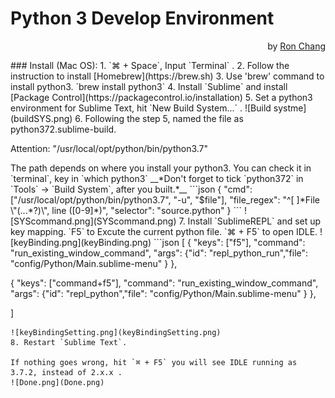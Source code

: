 # Python 3 Develop Environment  
<p align="right""> by <a href="https://youtu.be/0afZj1G0BIE/">Ron Chang</a></p>  
### Install (Mac OS):  
1. `⌘ + Space`, Input `Terminal` .
2. Follow the instruction to install [Homebrew](https://brew.sh)  
3. Use 'brew' command to install python3. `brew install python3`  
4. Install `Sublime` and install [Package Control](https://packagecontrol.io/installation)  
5. Set a python3 environment for Sublime Text, hit `New Build System...` . ![Build systme](buildSYS.png)
6. Following the step 5, named the file as python372.sublime-build.  
<p color:#F31450>Attention: "/usr/local/opt/python/bin/python3.7"</p>
The path depends on where you install your python3.  
You can check it in `terminal`, key in `which python3`  
__*Don't forget to tick `python372` in `Tools` -> `Build System`, after you built.*__
```json
{
    "cmd": ["/usr/local/opt/python/bin/python3.7", "-u", "$file"],
    "file_regex": "^[ ]*File \"(...*?)\", line ([0-9]*)",
    "selector": "source.python"
}
```
![SYScommand.png](SYScommand.png)  
7. Install `SublimeREPL` and set up key mapping.  
`F5` to Excute the current python file.  
`⌘ + F5` to open IDLE.
![keyBinding.png](keyBinding.png)  
```json
[
{ "keys": ["f5"], "command": "run_existing_window_command", "args":
    {"id": "repl_python_run","file": "config/Python/Main.sublime-menu"
    }
},

{ "keys": ["command+f5"], "command": "run_existing_window_command", "args":
    {"id": "repl_python","file": "config/Python/Main.sublime-menu"
    }
},

]
```
![keyBindingSetting.png](keyBindingSetting.png)  
8. Restart `Sublime Text`.  

If nothing goes wrong, hit `⌘ + F5` you will see IDLE running as 3.7.2, instead of 2.x.x .
![Done.png](Done.png)
